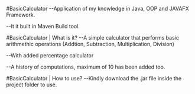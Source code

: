 #BasicCalculator
--Application of my knowledge in Java, OOP and JAVAFX Framework.

--It it built in Maven Build tool.

#BasicCalculator | What is it? 
--A simple calculator that performs basic arithmethic operations (Addtion, Subtraction, Multiplication, Division)

--With added percentage calculator

--A history of computations, maximum of 10 has been added too.

#BasicCalculator | How to use?
--Kindly download the .jar file inside the project folder to use.





